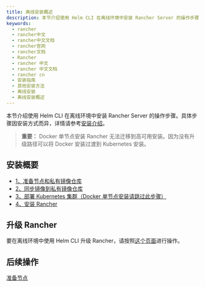 ```yaml
---
title: 离线安装概述
description: 本节介绍使用 Helm CLI 在离线环境中安装 Rancher Server 的操作步骤。具体步骤因安装方式而异，有关每个安装选项的更多信息，详情请参考安装介绍。
keywords:
  - rancher
  - rancher中文
  - rancher中文文档
  - rancher官网
  - rancher文档
  - Rancher
  - rancher 中文
  - rancher 中文文档
  - rancher cn
  - 安装指南
  - 其他安装方法
  - 离线安装
  - 离线安装概述
---
```


本节介绍使用 Helm CLI 在离线环境中安装 Rancher Server 的操作步骤。具体步骤因安装方式而异，详情请参考[安装介绍](/docs/rancher2.5/installation/_index)。

> **重要：** Docker 单节点安装 Rancher 无法迁移到高可用安装。因为没有升级路径可以将 Docker 安装过渡到 Kubernetes 安装。

## 安装概要

- [1、准备节点和私有镜像仓库](/docs/rancher2.5/installation/other-installation-methods/air-gap/prepare-nodes/_index)
- [2、同步镜像到私有镜像仓库](/docs/rancher2.5/installation/other-installation-methods/air-gap/populate-private-registry/_index)
- [3、部署 Kubernetes 集群（Docker 单节点安装请跳过此步骤）](/docs/rancher2.5/installation/other-installation-methods/air-gap/launch-kubernetes/_index)
- [4、安装 Rancher](/docs/rancher2.5/installation/other-installation-methods/air-gap/install-rancher/_index)

## 升级 Rancher

要在离线环境中使用 Helm CLI 升级 Rancher，请按照[这个页面](/docs/rancher2.5/installation/install-rancher-on-k8s/upgrades/_index)进行操作。

## 后续操作

[准备节点](/docs/rancher2.5/installation/other-installation-methods/air-gap/prepare-nodes/_index)
